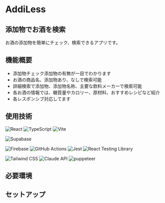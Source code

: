 # AddiLess

## 添加物でお酒を検索

お酒の添加物を簡単にチェック、検索できるアプリです。

## 機能概要

- 添加物チェック添加物の有無が一目でわかります
- お酒の商品名、添加物あり、なしで検索可能
- 詳細検索で添加物、添加物名称、主要な飲料メーカーで検索可能
- 各お酒の情報では、糖質量やカロリー、原材料、おすすめレシピなど紹介
- 各レスポンシブ対応してます

## 使用技術

![React](https://img.shields.io/badge/React-19.1.0-61DAFB?logo=react&logoColor=white)
![TypeScript](https://img.shields.io/badge/TypeScript-~5.8.3-3178C6?logo=typescript&logoColor=white)
![Vite](https://img.shields.io/badge/Vite-6.5.3-purple)

![Supabase](https://img.shields.io/badge/Supabase-2.49.8-3FCF8E?logo=firebase&logoColor=black)

![Firebase](https://img.shields.io/badge/Firebase-11.7.3-FFCA28?logo=firebase&logoColor=black)
![GitHub Actions](https://img.shields.io/badge/GitHubActions-2088FF?logo=githubactions&logoColor=white)
![Jest](https://img.shields.io/badge/Jest-C21325?logo=jest&logoColor=white)
![React Testing Library](https://img.shields.io/badge/ReactTestingLibrary-E33332?logo=testinglibrary&logoColor=white)

![Tailwind CSS](https://img.shields.io/badge/Tailwind_CSS-3.4.0-06B6D4?logo=tailwindcss&logoColor=white)
![Claude API](https://img.shields.io/badge/ClaudeAPI-D97757?logo=claude&logoColor=white)
![puppeteer](https://img.shields.io/badge/puppeteer-40B5A4?logo=claude&logoColor=white)

## 必要環境

## セットアップ
